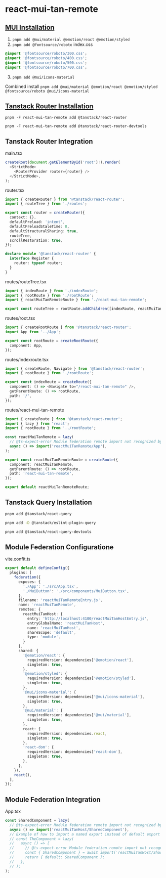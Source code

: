 # react-mui-tan-remote

## [MUI Installation](https://mui.com/material-ui/getting-started/installation/)

1. `pnpm add @mui/material @emotion/react @emotion/styled`
2. `pnpm add @fontsource/roboto`
index.css
```css
@import '@fontsource/roboto/300.css';
@import '@fontsource/roboto/400.css';
@import '@fontsource/roboto/500.css';
@import '@fontsource/roboto/700.css';
```
3. `pnpm add @mui/icons-material`

Combined install
`pnpm add @mui/material @emotion/react @emotion/styled @fontsource/roboto @mui/icons-material`

## [Tanstack Router Installation](https://tanstack.com/router/latest/docs/framework/react/quick-start)

`pnpm -F react-mui-tan-remote add @tanstack/react-router`

`pnpm -F react-mui-tan-remote add @tanstack/react-router-devtools`

## Tanstack Router Integration

main.tsx
```typescript
createRoot(document.getElementById('root')!).render(
  <StrictMode>
    <RouterProvider router={router} />
  </StrictMode>,
);
```

router.tsx
```typescript
import { createRouter } from '@tanstack/react-router';
import { routeTree } from './routes';

export const router = createRouter({
  context: {},
  defaultPreload: 'intent',
  defaultPreloadStaleTime: 0,
  defaultStructuralSharing: true,
  routeTree,
  scrollRestoration: true,
});

declare module '@tanstack/react-router' {
  interface Register {
    router: typeof router;
  }
}
```

routes/routeTree.tsx
```typescript
import { indexRoute } from './indexRoute';
import { rootRoute } from './rootRoute';
import { reactMuiTanRemoteRoute } from './react-mui-tan-remote';

export const routeTree = rootRoute.addChildren([indexRoute, reactMuiTanRemoteRoute]);
```

routes/root.tsx
```typescript
import { createRootRoute } from '@tanstack/react-router';
import App from '../App';

export const rootRoute = createRootRoute({
  component: App,
});
```

routes/indexroute.tsx
```typescript
import { createRoute, Navigate } from '@tanstack/react-router';
import { rootRoute } from './rootRoute';

export const indexRoute = createRoute({
  component: () => <Navigate to="/react-mui-tan-remote" />,
  getParentRoute: () => rootRoute,
  path: '/',
});
```

routes/react-mui-tan-remote
```typescript
import { createRoute } from '@tanstack/react-router';
import { lazy } from 'react';
import { rootRoute } from '../rootRoute';

const reactMuiTanRemote = lazy(
  // @ts-expect-error Module federation remote import not recognized by TypeScript
  async () => import('reactMuiTanRemote/App'),
);

export const reactMuiTanRemoteRoute = createRoute({
  component: reactMuiTanRemote,
  getParentRoute: () => rootRoute,
  path: 'react-mui-tan-remote',
});

export default reactMuiTanRemoteRoute;
```

## Tanstack Query Installation

```bash
pnpm add @tanstack/react-query

pnpm add -D @tanstack/eslint-plugin-query

pnpm add @tanstack/react-query-devtools
```


## Module Federation Configuratione
vite.confit.ts
```typescript
export default defineConfig({
  plugins: [
    federation({
      exposes: {
        './App': './src/App.tsx',
        './MuiButton': './src/components/MuiButton.tsx',
      },
      filename: 'reactMuiTanRemoteEntry.js',
      name: 'reactMuiTanRemote',
      remotes: {
        reactMuiTanHost: {
          entry: 'http://localhost:4100/reactMuiTanHostEntry.js',
          entryGlobalName: 'reactMuiTanHost',
          name: 'reactMuiTanHost',
          shareScope: 'default',
          type: 'module',
        }
      },
      shared: {
        '@emotion/react': {
          requiredVersion: dependencies['@emotion/react'],
          singleton: true,
        },
        '@emotion/styled': {
          requiredVersion: dependencies['@emotion/styled'],
          singleton: true,
        },
        '@mui/icons-material': {
          requiredVersion: dependencies['@mui/icons-material'],
          singleton: true,
        },
        '@mui/material': {
          requiredVersion: dependencies['@mui/material'],
          singleton: true,
        },
        react: {
          requiredVersion: dependencies.react,
          singleton: true,
        },
        'react-dom': {
          requiredVersion: dependencies['react-dom'],
          singleton: true,
        },
      },
    }),
    react(),
  ],
});
```

## Module Federation Integration
App.tsx
```typescript
const SharedComponent = lazy(
  // @ts-expect-error Module federation remote import not recognized by TypeScript
  async () => import('reactMuiTanHost/SharedComponent'),
  // Example of how to import a named export instead of default export
  // const TheComponent = lazy(
  //   async () => {
  //     // @ts-expect-error Module federation remote import not recognized by TypeScript
  //     const { SharedComponent } = await import('reactMuiTanHost/SharedComponent');
  //     return { default: SharedComponent };
  //   },
  // );
);
```
